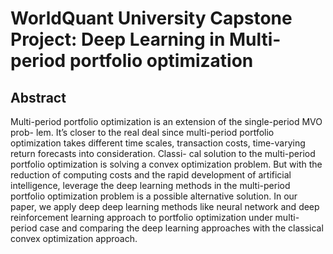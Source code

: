 # WorldQuant University Capstone Project: Deep Learning in Multi-period portfolio optimization

## Abstract

Multi-period portfolio optimization is an extension of the single-period MVO prob-
lem. It’s closer to the real deal since multi-period portfolio optimization takes different
time scales, transaction costs, time-varying return forecasts into consideration. Classi-
cal solution to the multi-period portfolio optimization is solving a convex optimization
problem. But with the reduction of computing costs and the rapid development of
artificial intelligence, leverage the deep learning methods in the multi-period portfolio
optimization problem is a possible alternative solution. In our paper, we apply deep
deep learning methods like neural network and deep reinforcement learning approach
to portfolio optimization under multi-period case and comparing the deep learning
approaches with the classical convex optimization approach.